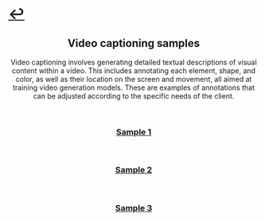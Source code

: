 # [↩](https://aledua.github.io/)

## <center>Video captioning samples</center>
<center>Video captioning involves generating detailed textual descriptions of visual content within a video. This includes annotating each element, shape, and color, as well as their location on the screen and movement, all aimed at training video generation models. These are examples of annotations that can be adjusted according to the specific needs of the client.</center>

&nbsp;
 
### [<center>Sample 1</center>](./pages/captioning/sample1.html)

&nbsp;
 
### [<center>Sample 2</center>](./pages/captioning/sample2.html)

&nbsp;
 
### [<center>Sample 3</center>](./pages/captioning/sample3.html)
